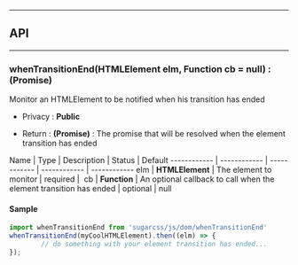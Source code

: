 


-----------------------------
## API
-----------------------------

### whenTransitionEnd(HTMLElement elm, Function cb = null) : (Promise)
Monitor an HTMLElement to be notified when his transition has ended

- Privacy : **Public**

- Return : **(Promise)** : The promise that will be resolved when the element transition has ended

Name | Type | Description | Status | Default
------------ | ------------ | ------------ | ------------ | ------------
elm | **HTMLElement** | The element to monitor | required | 
cb | **Function** | An optional callback to call when the element transition has ended | optional | null


#### Sample
```js
import whenTransitionEnd from 'sugarcss/js/dom/whenTransitionEnd'
whenTransitionEnd(myCoolHTMLElement).then((elm) => {
		// do something with your element transition has ended...
});

```


